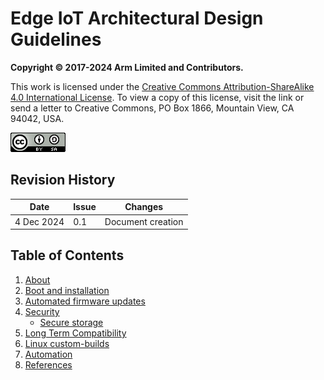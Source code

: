 # Edge IoT Architectural Design Guidelines

**Copyright © 2017-2024 Arm Limited and Contributors.**  

This work is licensed under the [Creative Commons Attribution-ShareAlike 4.0 International License](https://creativecommons.org/licenses/by-sa/4.0/). To view a copy of this license, visit the link or send a letter to Creative Commons, PO Box 1866, Mountain View, CA 94042, USA.

[![Creative Commons License](source/images/cc-by-sa-4.0-88x31.png)](https://creativecommons.org/licenses/by-sa/4.0/)

## Revision History

| Date         | Issue | Changes |
|--------------|-------|---------|
| 4 Dec 2024  | 0.1  | Document creation |

## Table of Contents

1. [About](source/chapter1-about.md)
2. [Boot and installation](source/chapter2-Boot)
3. [Automated firmware updates](source/chapter3-FWU)
4. [Security](source/chapter4-secureworld)
    - [Secure storage](source/Security/SecureStorage/index.md)
5. [Long Term Compatibility](source/chapter5-DevicetreeIntegrity)
6. [Linux custom-builds](source/chapter6-custombuilts)
7. [Automation](source/chapter7-automation)
8. [References](source/references)
